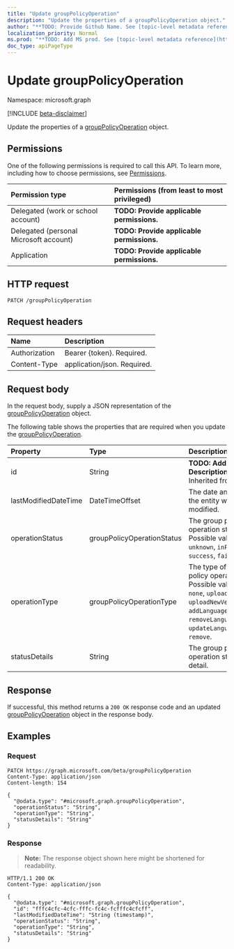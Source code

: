 ```yaml
---
title: "Update groupPolicyOperation"
description: "Update the properties of a groupPolicyOperation object."
author: "**TODO: Provide Github Name. See [topic-level metadata reference](https://msgo.azurewebsites.net/add/document/guidelines/metadata.html#topic-level-metadata)**"
localization_priority: Normal
ms.prod: "**TODO: Add MS prod. See [topic-level metadata reference](https://msgo.azurewebsites.net/add/document/guidelines/metadata.html#topic-level-metadata)**"
doc_type: apiPageType
---
```


# Update groupPolicyOperation
Namespace: microsoft.graph

[!INCLUDE [beta-disclaimer](../../includes/beta-disclaimer.md)]

Update the properties of a [groupPolicyOperation](../resources/grouppolicyoperation.md) object.

## Permissions
One of the following permissions is required to call this API. To learn more, including how to choose permissions, see [Permissions](/graph/permissions-reference).

|Permission type|Permissions (from least to most privileged)|
|:---|:---|
|Delegated (work or school account)|**TODO: Provide applicable permissions.**|
|Delegated (personal Microsoft account)|**TODO: Provide applicable permissions.**|
|Application|**TODO: Provide applicable permissions.**|

## HTTP request

<!-- {
  "blockType": "ignored"
}
-->
``` http
PATCH /groupPolicyOperation
```

## Request headers
|Name|Description|
|:---|:---|
|Authorization|Bearer {token}. Required.|
|Content-Type|application/json. Required.|

## Request body
In the request body, supply a JSON representation of the [groupPolicyOperation](../resources/grouppolicyoperation.md) object.

The following table shows the properties that are required when you update the [groupPolicyOperation](../resources/grouppolicyoperation.md).

|Property|Type|Description|
|:---|:---|:---|
|id|String|**TODO: Add Description** Inherited from [entity](../resources/entity.md)|
|lastModifiedDateTime|DateTimeOffset|The date and time the entity was last modified.|
|operationStatus|groupPolicyOperationStatus|The group policy operation status. Possible values are: `unknown`, `inProgress`, `success`, `failed`.|
|operationType|groupPolicyOperationType|The type of group policy operation. Possible values are: `none`, `upload`, `uploadNewVersion`, `addLanguageFiles`, `removeLanguageFiles`, `updateLanguageFiles`, `remove`.|
|statusDetails|String|The group policy operation status detail.|



## Response

If successful, this method returns a `200 OK` response code and an updated [groupPolicyOperation](../resources/grouppolicyoperation.md) object in the response body.

## Examples

### Request
<!-- {
  "blockType": "request",
  "name": "update_grouppolicyoperation"
}
-->
``` http
PATCH https://graph.microsoft.com/beta/groupPolicyOperation
Content-Type: application/json
Content-length: 154

{
  "@odata.type": "#microsoft.graph.groupPolicyOperation",
  "operationStatus": "String",
  "operationType": "String",
  "statusDetails": "String"
}
```


### Response
>**Note:** The response object shown here might be shortened for readability.
<!-- {
  "blockType": "response",
  "truncated": true
}
-->
``` http
HTTP/1.1 200 OK
Content-Type: application/json

{
  "@odata.type": "#microsoft.graph.groupPolicyOperation",
  "id": "fffc4cfc-4cfc-fffc-fc4c-fcfffc4cfcff",
  "lastModifiedDateTime": "String (timestamp)",
  "operationStatus": "String",
  "operationType": "String",
  "statusDetails": "String"
}
```

